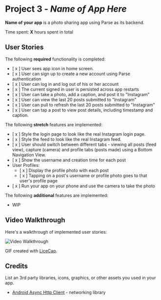 # Project 3 - *Name of App Here*

**Name of your app** is a photo sharing app using Parse as its backend.

Time spent: **X** hours spent in total

## User Stories

The following **required** functionality is completed:

- [ x ] User sees app icon in home screen.
- [ x ] User can sign up to create a new account using Parse authentication
- [ x ] User can log in and log out of his or her account
- [ x ] The current signed in user is persisted across app restarts
- [ x ] User can take a photo, add a caption, and post it to "Instagram"
- [ x ] User can view the last 20 posts submitted to "Instagram"
- [ x ] User can pull to refresh the last 20 posts submitted to "Instagram"
- [ x ] User can tap a post to view post details, including timestamp and caption.

The following **stretch** features are implemented:

- [ x ] Style the login page to look like the real Instagram login page.
- [ x ] Style the feed to look like the real Instagram feed.
- [ x ] User should switch between different tabs - viewing all posts (feed view), capture (camera) and profile tabs (posts made) using a Bottom Navigation View.
- [ x ] Show the username and creation time for each post
- User Profiles:
  - [ x ] Display the profile photo with each post
  - [ x ] Tapping on a post's username or profile photo goes to that user's profile page
- [ x ] Run your app on your phone and use the camera to take the photo

The following **additional** features are implemented:

- WIP


## Video Walkthrough

Here's a walkthrough of implemented user stories:

<img src = 'walkthroughInstaGram.gif' title = 'Video walkrhough' width= '' alt = 'Video Walkthrough' />

GIF created with [LiceCap](http://www.cockos.com/licecap/).

## Credits

List an 3rd party libraries, icons, graphics, or other assets you used in your app.

- [Android Async Http Client](http://loopj.com/android-async-http/) - networking library
